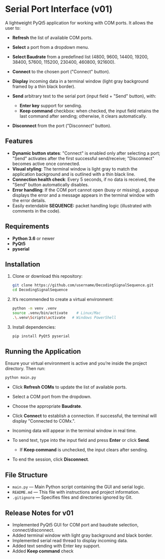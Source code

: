 # Serial Port Interface (v01)

A lightweight PyQt5 application for working with COM ports. It allows the user to:

* **Refresh** the list of available COM ports.
* **Select** a port from a dropdown menu.
* **Select Baudrate** from a predefined list (4800, 9600, 14400, 19200, 38400, 57600, 115200, 230400, 460800, 921600).
* **Connect** to the chosen port ("Connect" button).
* **Display** incoming data in a terminal window (light gray background framed by a thin black border).
* **Send** arbitrary text to the serial port (input field + "Send" button), with:

  * **Enter key** support for sending.
  * **Keep command** checkbox: when checked, the input field retains the last command after sending; otherwise, it clears automatically.
* **Disconnect** from the port ("Disconnect" button).

## Features

* **Dynamic button states**: "Connect" is enabled only after selecting a port; "Send" activates after the first successful send/receive; "Disconnect" becomes active once connected.
* **Visual styling**: The terminal window is light gray to match the application background and is outlined with a thin black line.
* **Connection health check**: Every 5 seconds, if no data is received, the "Send" button automatically disables.
* **Error handling**: If the COM port cannot open (busy or missing), a popup displays the error and a message appears in the terminal window with the error details.
* Easily extendable **SEQUENCE:** packet handling logic (illustrated with comments in the code).

## Requirements

* **Python 3.6** or newer
* **PyQt5**
* **pyserial**

## Installation

1. Clone or download this repository:

   ```bash
   git clone https://github.com/username/DecodingSignalSequence.git
   cd DecodingSignalSequence
   ```
2. It’s recommended to create a virtual environment:

   ```bash
   python -m venv .venv
   source .venv/bin/activate    # Linux/Mac
   .\.venv\Scripts\activate   # Windows PowerShell
   ```
3. Install dependencies:

   ```bash
   pip install PyQt5 pyserial
   ```

## Running the Application

Ensure your virtual environment is active and you’re inside the project directory. Then run:

```bash
python main.py
```

* Click **Refresh COMs** to update the list of available ports.
* Select a COM port from the dropdown.
* Choose the appropriate **Baudrate**.
* Click **Connect** to establish a connection. If successful, the terminal will display "Connected to COMx.".
* Incoming data will appear in the terminal window in real time.
* To send text, type into the input field and press **Enter** or click **Send**.

  * If **Keep command** is unchecked, the input clears after sending.
* To end the session, click **Disconnect**.

## File Structure

* `main.py` — Main Python script containing the GUI and serial logic.
* `README.md` — This file with instructions and project information.
* `.gitignore` — Specifies files and directories ignored by Git.

## Release Notes for v01

* Implemented PyQt5 GUI for COM port and baudrate selection, connect/disconnect.
* Added terminal window with light gray background and black border.
* Implemented serial read thread to display incoming data.
* Added text sending with Enter key support.
* Added **Keep command** check
